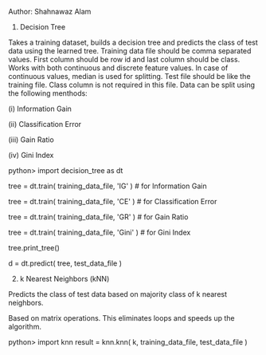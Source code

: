 Author: Shahnawaz Alam

1. Decision Tree

Takes a training dataset, builds a decision tree and predicts the class of test data using the learned tree.
Training data file should be comma separated values. First column should be row id and last
column should be class. Works with both continuous and discrete feature values. In case of continuous values, median is used for splitting.
Test file should be like the training file. Class column is not required in this file.
Data can be split using the following menthods:

(i) Information Gain

(ii) Classification Error

(iii) Gain Ratio

(iv) Gini Index

python> import decision_tree as dt

tree = dt.train( training_data_file, 'IG' ) # for Information Gain

tree = dt.train( training_data_file, 'CE' ) # for Classification Error

tree = dt.train( training_data_file, 'GR' ) # for Gain Ratio

tree = dt.train( training_data_file, 'Gini' ) # for Gini Index

tree.print_tree()

d = dt.predict( tree, test_data_file )


2. k Nearest Neighbors (kNN)

Predicts the class of test data based on majority class of k nearest neighbors.

Based on matrix operations. This eliminates loops and speeds up the algorithm.

python> import knn
result = knn.knn( k, training_data_file, test_data_file )
